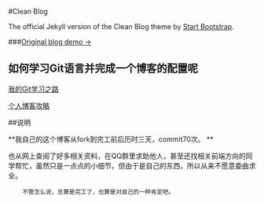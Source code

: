 #Clean Blog 

The official Jekyll version of the Clean Blog theme by [Start Bootstrap](http://startbootstrap.com/).

###[Original blog demo &rarr;](http://ironsummitmedia.github.io/startbootstrap-clean-blog-jekyll/)


## 如何学习Git语言并完成一个博客的配置呢

[我的Git学习之路](http://ixiao.pw/technology/2014/08/25/git-hub-studay/)

[个人博客攻略](http://beiyuu.com/github-pages/)

##说明

**我自己的这个博客从fork到完工前后历时三天，commit70次。
**

也从网上查阅了好多相关资料，在QQ群里求助他人，甚至还找相关前端方向的同学帮忙，虽然只是一点点的小细节，但由于是自己的东西，所以从来不愿意委曲求全。

		不管怎么说，总算是完工了，也算是对自己的一种肯定吧。
